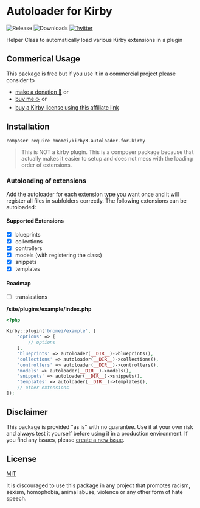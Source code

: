 # Autoloader for Kirby

![Release](https://flat.badgen.net/packagist/v/bnomei/autoloader-for-kirby?color=ae81ff)
![Downloads](https://flat.badgen.net/packagist/dt/bnomei/autoloader-for-kirby?color=272822)
[![Twitter](https://flat.badgen.net/badge/twitter/bnomei?color=66d9ef)](https://twitter.com/bnomei)

Helper Class to automatically load various Kirby extensions in a plugin

## Commerical Usage

This package is free but if you use it in a commercial project please consider to

-   [make a donation 🍻](https://www.paypal.me/bnomei/5) or
-   [buy me ☕](https://buymeacoff.ee/bnomei) or
-   [buy a Kirby license using this affiliate link](https://a.paddle.com/v2/click/1129/35731?link=1170)

## Installation

```bash
composer require bnomei/kirby3-autoloader-for-kirby
```

> This is NOT a kirby plugin. This is a composer package because that actually makes it easier to setup and does not mess with the loading order of extensions.

### Autoloading of extensions

Add the autoloader for each extension type you want once and it will register all files in subfolders correctly. The following extensions can be autoloaded:

#### Supported Extensions

- [x] blueprints
- [x] collections
- [x] controllers
- [x] models (with registering the class)
- [x] snippets
- [x] templates

#### Roadmap

- [ ] translastions

**/site/plugins/example/index.php**
```php
<?php

Kirby::plugin('bnomei/example', [
    'options' => [
        // options
    ],
    'blueprints' => autoloader(__DIR__)->blueprints(),
    'collections' => autoloader(__DIR__)->collections(),
    'controllers' => autoloader(__DIR__)->controllers(),
    'models' => autoloader(__DIR__)->models(),
    'snippets' => autoloader(__DIR__)->snippets(),
    'templates' => autoloader(__DIR__)->templates(),
    // other extensions
]);
```

## Disclaimer

This package is provided "as is" with no guarantee. Use it at your own risk and always test it yourself before using it in a production environment. If you find any issues, please [create a new issue](https://github.com/bnomei/autoloader-for-kirby/issues/new).

## License

[MIT](https://opensource.org/licenses/MIT)

It is discouraged to use this package in any project that promotes racism, sexism, homophobia, animal abuse, violence or any other form of hate speech.
